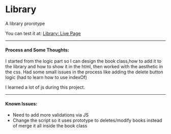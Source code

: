 # Library

A library prorotype

You can test it at: [Library: Live Page](https://joaquinarruiz.github.io/library/)

-----
#### Process and Some Thoughts:
I started from the logic part so I can design the book class,how to add it to the library and how to show it in the html, then worked with the aesthetic in the css. Had some small issues in the process like adding the delete button logic (had to learn how to use indexOf)

I learned a lot of js during this project.

-----
#### Known Issues:   
- Need to add more validations via JS   
- Change the script so it uses prototype to deletes/modify books instead of merge it all inside the book class   
